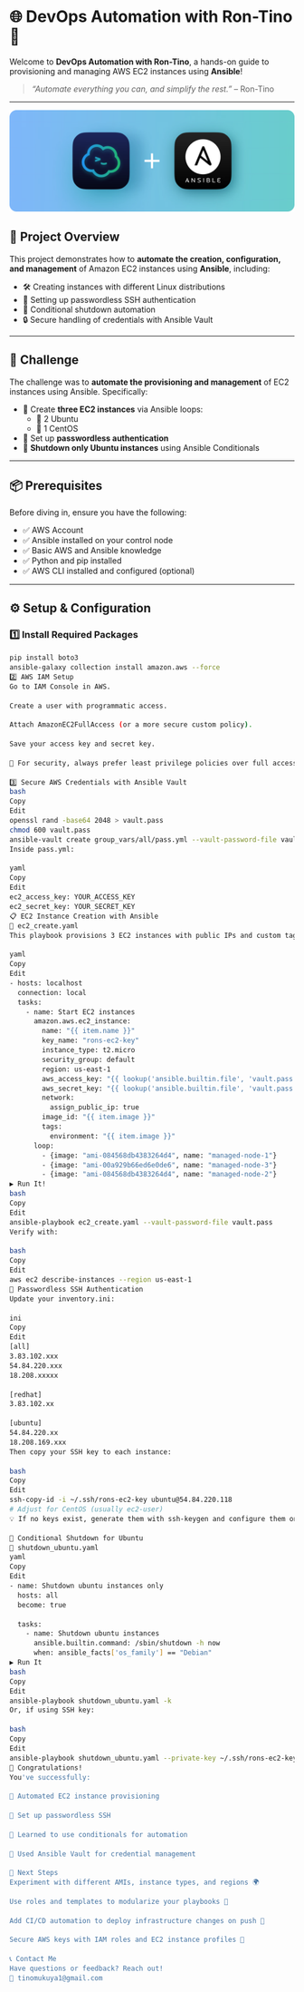 # 🌐 DevOps Automation with Ron-Tino 🚀

Welcome to **DevOps Automation with Ron-Tino**, a hands-on guide to provisioning and managing AWS EC2 instances using **Ansible**!

> _“Automate everything you can, and simplify the rest.”_ – Ron-Tino

---
![alt text](image.png)

## 🧠 Project Overview

This project demonstrates how to **automate the creation, configuration, and management** of Amazon EC2 instances using **Ansible**, including:

- 🛠️ Creating instances with different Linux distributions
- 🔐 Setting up passwordless SSH authentication
- 🧪 Conditional shutdown automation
- 🔒 Secure handling of credentials with Ansible Vault

---

## 🎯 Challenge

The challenge was to **automate the provisioning and management** of EC2 instances using Ansible. Specifically:

- 🔁 Create **three EC2 instances** via Ansible loops:
  - 🐧 2 Ubuntu
  - 🔵 1 CentOS
- 🔐 Set up **passwordless authentication**
- 📴 **Shutdown only Ubuntu instances** using Ansible Conditionals

---

## 📦 Prerequisites

Before diving in, ensure you have the following:

- ✅ AWS Account
- ✅ Ansible installed on your control node
- ✅ Basic AWS and Ansible knowledge
- ✅ Python and pip installed
- ✅ AWS CLI installed and configured (optional)

---

## ⚙️ Setup & Configuration

### 1️⃣ Install Required Packages

```bash
pip install boto3
ansible-galaxy collection install amazon.aws --force
2️⃣ AWS IAM Setup
Go to IAM Console in AWS.

Create a user with programmatic access.

Attach AmazonEC2FullAccess (or a more secure custom policy).

Save your access key and secret key.

🔐 For security, always prefer least privilege policies over full access.

3️⃣ Secure AWS Credentials with Ansible Vault
bash
Copy
Edit
openssl rand -base64 2048 > vault.pass
chmod 600 vault.pass
ansible-vault create group_vars/all/pass.yml --vault-password-file vault.pass
Inside pass.yml:

yaml
Copy
Edit
ec2_access_key: YOUR_ACCESS_KEY
ec2_secret_key: YOUR_SECRET_KEY
📋 EC2 Instance Creation with Ansible
🔧 ec2_create.yaml
This playbook provisions 3 EC2 instances with public IPs and custom tags.

yaml
Copy
Edit
- hosts: localhost
  connection: local
  tasks:
    - name: Start EC2 instances
      amazon.aws.ec2_instance:
        name: "{{ item.name }}"
        key_name: "rons-ec2-key"
        instance_type: t2.micro
        security_group: default
        region: us-east-1
        aws_access_key: "{{ lookup('ansible.builtin.file', 'vault.pass') }}"
        aws_secret_key: "{{ lookup('ansible.builtin.file', 'vault.pass') }}"
        network:
          assign_public_ip: true
        image_id: "{{ item.image }}"
        tags:
          environment: "{{ item.image }}"
      loop:
        - {image: "ami-084568db4383264d4", name: "managed-node-1"}
        - {image: "ami-00a929b66ed6e0de6", name: "managed-node-3"}
        - {image: "ami-084568db4383264d4", name: "managed-node-2"}
▶️ Run It!
bash
Copy
Edit
ansible-playbook ec2_create.yaml --vault-password-file vault.pass
Verify with:

bash
Copy
Edit
aws ec2 describe-instances --region us-east-1
🔑 Passwordless SSH Authentication
Update your inventory.ini:

ini
Copy
Edit
[all]
3.83.102.xxx
54.84.220.xxx
18.208.xxxxx

[redhat]
3.83.102.xx

[ubuntu]
54.84.220.xx
18.208.169.xxx
Then copy your SSH key to each instance:

bash
Copy
Edit
ssh-copy-id -i ~/.ssh/rons-ec2-key ubuntu@54.84.220.118
# Adjust for CentOS (usually ec2-user)
💡 If no keys exist, generate them with ssh-keygen and configure them on the control node and instances.

📴 Conditional Shutdown for Ubuntu
🔧 shutdown_ubuntu.yaml
yaml
Copy
Edit
- name: Shutdown ubuntu instances only
  hosts: all
  become: true

  tasks:
    - name: Shutdown ubuntu instances
      ansible.builtin.command: /sbin/shutdown -h now
      when: ansible_facts['os_family'] == "Debian"
▶️ Run It
bash
Copy
Edit
ansible-playbook shutdown_ubuntu.yaml -k
Or, if using SSH key:

bash
Copy
Edit
ansible-playbook shutdown_ubuntu.yaml --private-key ~/.ssh/rons-ec2-key
🎉 Congratulations!
You've successfully:

🎯 Automated EC2 instance provisioning

🔐 Set up passwordless SSH

🧠 Learned to use conditionals for automation

🧰 Used Ansible Vault for credential management

🧩 Next Steps
Experiment with different AMIs, instance types, and regions 🌍

Use roles and templates to modularize your playbooks 🧱

Add CI/CD automation to deploy infrastructure changes on push 🚀

Secure AWS keys with IAM roles and EC2 instance profiles 🔐

📞 Contact Me
Have questions or feedback? Reach out!
📧 tinomukuya1@gmail.com